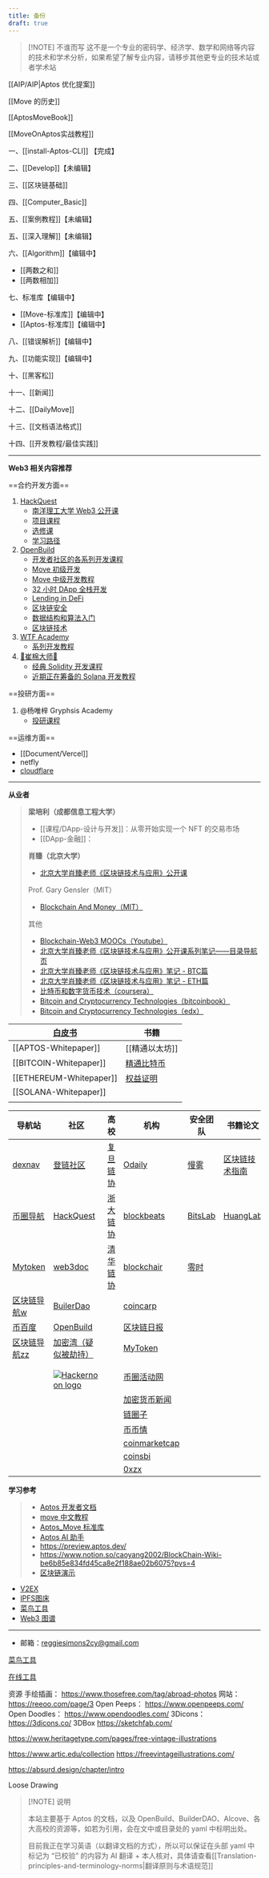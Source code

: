 ```yaml
---
title: 备份
draft: true
---
```


> [!NOTE] 不谁而写
> 这不是一个专业的密码学、经济学、数学和网络等内容的技术和学术分析，如果希望了解专业内容，请移步其他更专业的技术站或者学术站

[[AIP/AIP|Aptos 优化提案]]

[[Move 的历史]]

[[AptosMoveBook]]

[[MoveOnAptos实战教程]]

一、[[install-Aptos-CLI]] 【完成】

二、[[Develop]]【未编辑】

三、[[区块链基础]]

四、[[Computer_Basic]]

五、[[案例教程]]【未编辑】

五、[[深入理解]]【未编辑】

六、[[Algorithm]]【编辑中】

- [[两数之和]]
- [[两数相加]]

七、标准库【编辑中】

- [[Move-标准库]]【编辑中】
- [[Aptos-标准库]]【编辑中】

八、[[错误解析]]【编辑中】

九、[[功能实现]]【编辑中】

十、[[黑客松]]

十一、[[新闻]]

十二、[[DailyMove]]

十三、[[文档语法格式]]

十四、[[开发教程/最佳实践]]



---
**Web3 相关内容推荐**

==合约开发方面==
1. [HackQuest]((https://hackquest.io))
    - [南洋理工大学 Web3 公开课](https://www.hackquest.io/zh/web3mooc)
    - [项目课程](https://www.hackquest.io/zh/practices)
    - [选修课](https://www.hackquest.io/zh/electives)
	- [学习路径](https://www.hackquest.io/zh/learning-track)
3. [OpenBuild](https://openbuild.xyz)
	- [开发者社区的各系列开发课程](https://openbuild.xyz/)
	- [Move 初级开发](https://openbuild.xyz/learn/courses/81)
	- [Move 中级开发教程](https://openbuild.xyz/learn/courses/82)
	- [32 小时 DApp 全栈开发](https://openbuild.xyz/learn/courses/79)
	- [Lending in DeFi](https://openbuild.xyz/learn/courses/38)
	- [区块链安全](https://openbuild.xyz/learn/courses/46)
	- [数据结构和算法入门](https://openbuild.xyz/learn/courses/59)
	- [区块链技术](https://openbuild.xyz/learn/courses/3)
4. [WTF Academy](https://www.wtf.academy)
	- [系列开发教程](https://www.wtf.academy/)
5. [🌊崔棉大师👾 ](https://space.bilibili.com/286084162?spm_id_from=333.788.0.0)
	- [经典 Solidity 开发课程](https://www.bilibili.com/video/BV1oZ4y1B7WS/)
    - [近期正在筹备的 Solana 开发教程](https://github.com/Fankouzu/solana-basic-ui)

==投研方面==
1. @杨唯梓 Gryphsis Academy 
	- [投研课程](https://www.gryphsis.com/)

==运维方面==
- [[Document/Vercel]]
- netfly
- [cloudflare](https://www.cloudflare.com)


---

**从业者**
>
> **梁培利（成都信息工程大学）**
>
> - [[课程/DApp-设计与开发]]：从零开始实现一个 NFT 的交易市场
> - [[DApp-金融]]：
>
> **肖臻（北京大学）**
> - [北京大学肖臻老师《区块链技术与应用》公开课](https://www.bilibili.com/video/av37065233/?p=2&vd_source=8c6436f893599ab79e15253337a87ed5)
> 
> Prof. Gary Gensler（MIT）
> - [Blockchain And Money（MIT）](https://ocw.mit.edu/courses/15-s12-blockchain-and-money-fall-2018/)
> 
> 其他
> - [Blockchain-Web3 MOOCs（Youtube）](https://www.youtube.com/watch?v=j_Gf7E1vAhE)
> - [北京大学肖臻老师《区块链技术与应用》公开课系列笔记——目录导航页](https://blog.nowcoder.net/n/30cbdb37108b4d93b3a5a93b8226ae31)
> - [北京大学肖臻老师《区块链技术与应用》笔记 - BTC篇](https://www.cnblogs.com/coderzjz/p/13788649.html)
> - [北京大学肖臻老师《区块链技术与应用》笔记 - ETH篇](https://www.cnblogs.com/coderzjz/p/14025979.html)
> - [比特币和数字货币技术（coursera）](https://www.coursera.org/learn/cryptocurrency/home/welcome)
> - [Bitcoin and Cryptocurrency Technologies（bitcoinbook）](https://bitcoinbook.cs.princeton.edu/)
> - [Bitcoin and Cryptocurrency Technologies（edx）](https://www.edx.org/professional-certificate/uc-berkeleyx-blockchain-fundamentals)

| [白皮书](https://whitepaper.io/) | 书籍                                                     |
| ----------------------------- | ------------------------------------------------------ |
| [[APTOS-Whitepaper]]          | [[精通以太坊]]                                              |
| [[BITCOIN-Whitepaper]]        | [精通比特币](https://github.com/inoutcode/bitcoin_book_2nd) |
| [[ETHEREUM-Whitepaper]]   | [权益证明]()                                               |
| [[SOLANA-Whitepaper]]     |                                                        |
|                               |                                                        |

| 导航站                                                  | 社区                                                                                                                                                                                                                                                   | 高校                                               | 机构                                               | 安全团队                               | 书籍论文                                                                                       | 其他平台                                                        | GitHub                                                   | 聚合器                                 |
| ---------------------------------------------------- | ---------------------------------------------------------------------------------------------------------------------------------------------------------------------------------------------------------------------------------------------------- | ------------------------------------------------ | ------------------------------------------------ | ---------------------------------- | ------------------------------------------------------------------------------------------ | ----------------------------------------------------------- | -------------------------------------------------------- | ----------------------------------- |
| [dexnav](https://dexnav.com)                         | [登链社区](https://learnblockchain.cn)                                                                                                                                                                                                                   | [复旦链协](https://www.fudanblockchain.club)         | [Odaily](https://www.odaily.news)                | [慢雾](https://cn.slowmist.com/)     | [区块链技术指南](https://yeasy.gitbook.io/blockchain_guide)                                       | [decert](https://decert.me/)<br>                            | [区块链学习库](https://github.com/Eternaldeath/BlockchainHome) | [DefiLlama](https://defillama.com/) |
| [币圈导航](https://www.biquandh.com)                     | [HackQuest](https://hackquest.io)                                                                                                                                                                                                                    | [浙大链协](https://zjubcadocs.readthedocs.io/zh-cn/) | [blockbeats](https://www.theblockbeats.info)     | [BitsLab](https://www.bitslab.xyz) | [HuangLab](http://xintelligence.pro/archives/category/blog/high-quality-blockchain-papers) | [区块链开源项目](https://www.github-zh.com/collections/blockchain) |                                                          |                                     |
| [Mytoken](https://www.mytokencap.com/zh/navigation/) | [web3doc](https://aptos.web3doc.top/guides/getting-started)                                                                                                                                                                                          | [清华链协](https://www.thubadao.xyz/aboutus)         | [blockchair](https://blockchair.com/zh/bitcoin)  | [零时](https://noneage.com)          |                                                                                            | [精选游戏](https://www.jbb.one)                                 |                                                          |                                     |
| [区块链导航w](https://www.qklw.com/daohang/)              | [BuilerDao](https://buidlerdao.xyz)                                                                                                                                                                                                                  |                                                  | [coincarp](https://www.coincarp.com/zh/project/) |                                    |                                                                                            | [链安](https://lianantech.com/#/index)                        |                                                          |                                     |
| [币百度](https://bibaidu.cn)                            | [OpenBuild](https://openbuild.xyz)                                                                                                                                                                                                                   |                                                  | [区块链日报](http://qklrb.com)                        |                                    |                                                                                            |                                                             |                                                          |                                     |
| [区块链导航zz](https://www.qklzz.com)                     | [加密湾（疑似被劫持）](https://jiami.one)                                                                                                                                                                                                                      |                                                  | [MyToken](https://www.mytokencap.com/zh/)        |                                    |                                                                                            |                                                             |                                                          |                                     |
|                                                      | [![](data:image/svg+xml,%3csvg%20xmlns=%27http://www.w3.org/2000/svg%27%20version=%271.1%27%20width=%27248%27%20height=%2740%27/%3e)![Hackernoon logo](https://hackernoon.imgix.net/hn-logo.png?auto=format&fit=max&w=640)](https://hackernoon.com/) |                                                  | [币圈活动网](https://bicoin8.com)                     |                                    |                                                                                            |                                                             |                                                          |                                     |
|                                                      |                                                                                                                                                                                                                                                      |                                                  | [加密货币新闻](https://cn.cryptonews.com)              |                                    |                                                                                            |                                                             |                                                          |                                     |
|                                                      |                                                                                                                                                                                                                                                      |                                                  | [链圈子](https://www.wwsww.cn)                      |                                    |                                                                                            |                                                             |                                                          |                                     |
|                                                      |                                                                                                                                                                                                                                                      |                                                  | [币币情](https://m.bibiqing.com/news)               |                                    |                                                                                            |                                                             |                                                          |                                     |
|                                                      |                                                                                                                                                                                                                                                      |                                                  | [coinmarketcap](https://coinmarketcap.com/zh/)   |                                    |                                                                                            |                                                             |                                                          |                                     |
|                                                      |                                                                                                                                                                                                                                                      |                                                  | [coinsbi](http://coins.bi)                       |                                    |                                                                                            |                                                             |                                                          |                                     |
|                                                      |                                                                                                                                                                                                                                                      |                                                  | [0xzx](https://0xzx.com)                         |                                    |                                                                                            |                                                             |                                                          |                                     |

**学习参考**
> - [Aptos 开发者文档](https://gushi10546.gitbook.io/aptos-kai-fa-zhe-wen-dang/kai-fa-zhe-jiao-cheng/ni-de-di-yi-bi-jiao-yi)
> - [move 中文教程](https://move-dao.github.io/move-book-zh/move-tutorial.html)
> - [Aptos_Move 标准库](https://aptos.dev/reference/move/)
> - [Aptos AI 助手](https://assistant.aptosfoundation.org)
> - https://preview.aptos.dev/
> - https://www.notion.so/caoyang2002/BlockChain-Wiki-be6b85e834fd45ca8e2f188ae02b6075?pvs=4
> - [区块链演示](https://blockchaindemo.io)


- [V2EX](https://v2ex.com)
- [IPFS图床](https://cdn.ipfsscan.io)
- [菜鸟工具](https://www.jyshare.com/)
- [Web3 图谱](https://learnblockchain.cn/maps/Web3)


---
- 邮箱：[reggiesimons2cy@gmail.com](mailto:reggiesimons2cy@gmail.com)


[菜鸟工具](https://www.jyshare.com/)
 
[在线工具](https://tool.lu/)


资源
手绘插画： https://www.thosefree.com/tag/abroad-photos
网站： https://reeoo.com/page/3
Open Peeps： https://www.openpeeps.com/
Open Doodles： https://www.opendoodles.com/
3Dicons： https://3dicons.co/
3DBox
https://sketchfab.com/

https://www.heritagetype.com/pages/free-vintage-illustrations

https://www.artic.edu/collection
https://freevintageillustrations.com/

https://absurd.design/chapter/intro

Loose Drawing

> [!NOTE] 说明
>
> 本站主要基于 Aptos 的文档，以及 OpenBuild、BuilderDAO、Alcove、各大高校的资源等，如若为引用，会在文中或目录处的 yaml 中标明出处。
>
> 目前我正在学习英语（以翻译文档的方式），所以可以保证在头部 yaml 中标记为 “已校验” 的内容为 AI 翻译 + 本人核对，具体请查看[[Translation-principles-and-terminology-norms|翻译原则与术语规范]]

